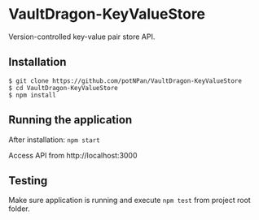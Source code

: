 # VaultDragon-KeyValueStore

Version-controlled key-value pair store API.

## Installation

    $ git clone https://github.com/potNPan/VaultDragon-KeyValueStore
    $ cd VaultDragon-KeyValueStore
    $ npm install

## Running the application

After installation: `npm start`

Access API from http://localhost:3000

## Testing

Make sure application is running and execute `npm test` from project root folder.
